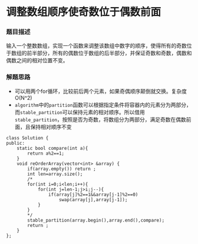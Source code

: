 ﻿# 调整数组顺序使奇数位于偶数前面
### 题目描述
输入一个整数数组，实现一个函数来调整该数组中数字的顺序，使得所有的奇数位于数组的前半部分，所有的偶数位于数组的后半部分，并保证奇数和奇数，偶数和偶数之间的相对位置不变。

### 解题思路
* 可以用两个for循环，比较前后两个元素，如果奇偶顺序颠倒就交换。复杂度O(N^2)
* `algorithm`中的`partition`函数可以根据指定条件将容器内的元素分为两部分，而`stable_partition`可以保持元素的相对顺序。所以借用`stable_partition`，按照是否为奇数，将数组分为两部分，满足奇数在偶数前面，且保持相对顺序不变

```
class Solution {
public:
    static bool compare(int a){
        return a%2==1;
    }
    void reOrderArray(vector<int> &array) {
        if(array.empty()) return ;
        int len=array.size();
        /*
        for(int i=0;i<len;i++){
            for(int j=len-1;j>i;j--){
                if(array[j]%2==1&&array[j-1]%2==0)
                    swap(array[j],array[j-1]);
            }
        }
        */
        stable_partition(array.begin(),array.end(),compare);
        return ;
    }
};
```

